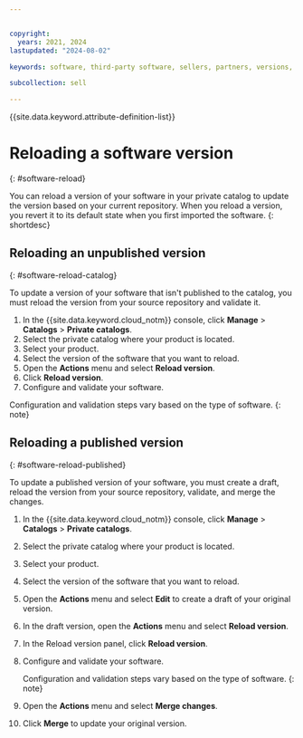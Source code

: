 ```yaml
---


copyright:
  years: 2021, 2024
lastupdated: "2024-08-02"

keywords: software, third-party software, sellers, partners, versions, test, partner center, reload 

subcollection: sell

---
```


{{site.data.keyword.attribute-definition-list}}


# Reloading a software version
{: #software-reload}

You can reload a version of your software in your private catalog to update the version based on your current repository. When you reload a version, you revert it to its default state when you first imported the software. 
{: shortdesc}

## Reloading an unpublished version
{: #software-reload-catalog}

To update a version of your software that isn't published to the catalog, you must reload the version from your source repository and validate it.  

1. In the {{site.data.keyword.cloud_notm}} console, click **Manage** > **Catalogs** > **Private catalogs**. 
1. Select the private catalog where your product is located. 
1. Select your product. 
1. Select the version of the software that you want to reload.
1. Open the **Actions** menu and select **Reload version**.
1. Click **Reload version**. 
1. Configure and validate your software. 

Configuration and validation steps vary based on the type of software.
{: note}

## Reloading a published version
{: #software-reload-published}

To update a published version of your software, you must create a draft, reload the version from your source repository, validate, and merge the changes.  

1. In the {{site.data.keyword.cloud_notm}} console, click **Manage** > **Catalogs** > **Private catalogs**. 
1. Select the private catalog where your product is located. 
1. Select your product. 
1. Select the version of the software that you want to reload. 
1. Open the **Actions** menu and select **Edit** to create a draft of your original version.
1. In the draft version, open the **Actions** menu and select **Reload version**.
1. In the Reload version panel, click **Reload version**. 
1. Configure and validate your software. 

   Configuration and validation steps vary based on the type of software.
   {: note}

1. Open the **Actions** menu and select **Merge changes**.
1. Click **Merge** to update your original version.
